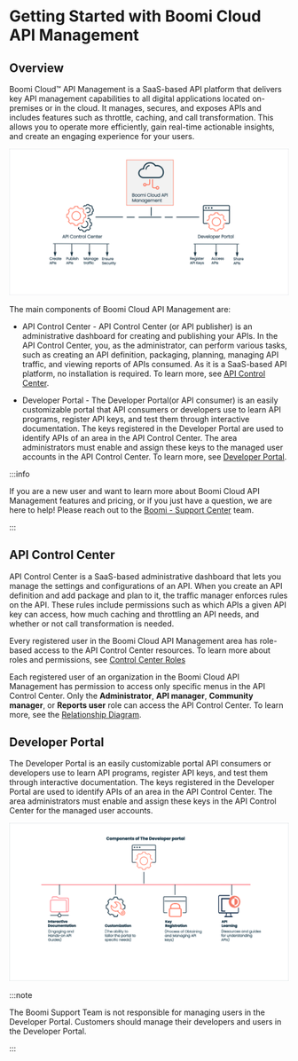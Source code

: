 ﻿---
sidebar_position: 1
---

# Getting Started with Boomi Cloud API Management

<head>
  <meta name="guidename" content="API Management"/>
  <meta name="context" content="GUID-27d967b9-9fbf-4f25-8e2c-d31c29682567"/>
</head>


## Overview 

Boomi Cloud™ API Management is a SaaS-based API platform that delivers key API management capabilities to all digital applications located on-premises or in the cloud. It manages, secures, and exposes APIs and includes features such as throttle, caching, and call transformation. This allows you to operate more efficiently, gain real-time actionable insights, and create an engaging experience for your users.

![](../Images/boomi_cloud_api_management.png)

The main components of Boomi Cloud API Management are:

- API Control Center -  API Control Center (or API publisher) is an administrative dashboard for creating and publishing your APIs. In the API Control Center, you, as the administrator, can perform various tasks, such as creating an API definition, packaging, planning, managing API traffic, and viewing reports of APIs consumed. As it is a SaaS-based API platform, no installation is required. To learn more, see [API Control Center](#api-control-center).

- Developer Portal - The Developer Portal(or API consumer) is an easily customizable portal that API consumers or developers use to learn API programs, register API keys, and test them through interactive documentation. The keys registered in the Developer Portal are used to identify APIs of an area in the API Control Center. The area administrators must enable and assign these keys to the managed user accounts in the API Control Center. To learn more, see [Developer Portal](#developer-portal).

:::info

If you are a new user and want to learn more about Boomi Cloud API Management features and pricing, or if you just have a question, we are here to help! Please reach out to the [Boomi - Support Center](https://community.boomi.com/s/support) team.

:::


## API Control Center

API Control Center is a SaaS-based administrative dashboard that lets you manage the settings and configurations of an API. When you create an API definition and add package and plan to it, the traffic manager enforces rules on the API. These rules include permissions such as which APIs a given API key can access, how much caching and throttling an API needs, and whether or not call transformation is needed.

Every registered user in the Boomi Cloud API Management area has role-based access to the API Control Center resources. To learn more about roles and permissions, see [Control Center Roles](../ManageControls/Users/AddingandRemovingRolesviaAccessSettings/Control_center_roles.md)

Each registered user of an organization in the Boomi Cloud API Management has permission to access only specific menus in the API Control Center. Only the **Administrator**, **API manager**, **Community manager**, or **Reports user** role can access the API Control Center. To learn more, see the [Relationship Diagram](../ManageControls/Distributedapimanagement/Organizations/Organizations.md#relationship-diagram).

## Developer Portal

The Developer Portal is an easily customizable portal API consumers or developers use to learn API programs, register API keys, and test them through interactive documentation. The keys registered in the Developer Portal are used to identify APIs of an area in the API Control Center. The area administrators must enable and assign these keys in the API Control Center for the managed user accounts. 

![](../Images/components_of_developer_portal.png)

:::note

The Boomi Support Team is not responsible for managing users in the Developer Portal. Customers should manage their developers and users in the Developer Portal.

:::



